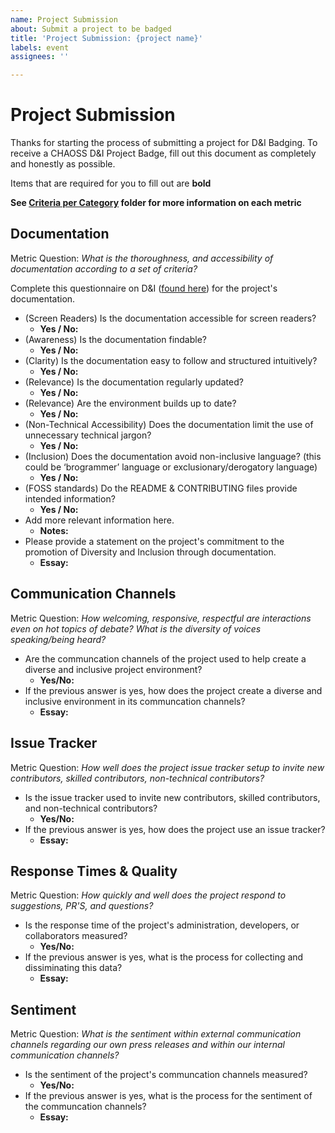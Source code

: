 ```yaml
---
name: Project Submission
about: Submit a project to be badged
title: 'Project Submission: {project name}'
labels: event
assignees: ''

---
```


# Project Submission

Thanks for starting the process of submitting a project for D&I Badging. To receive a CHAOSS D&I Project Badge, fill out this document as completely and honestly as possible.

Items that are required for you to fill out are __bold__

**See [Criteria per Category](https://github.com/Nebrethar/Docs-Diversity-Inclusion-Badging/tree/master/Project/Criteria-Per-Category) folder for more information on each metric**

## Documentation

Metric Question: _What is the thoroughness, and accessibility of documentation according to a set of criteria?_

Complete this questionnaire on D&I ([found here](https://github.com/Nebrethar/Docs-Diversity-Inclusion-Badging/blob/master/Project/Criteria-Per-Category/Documentation.md)) for the project's documentation.

  * (Screen Readers) Is the documentation accessible for screen readers?
    * __Yes / No:__
  * (Awareness) Is the documentation findable?
    * __Yes / No:__
  * (Clarity) Is the documentation easy to follow and structured intuitively?
    * __Yes / No:__
  * (Relevance) Is the documentation regularly updated?
    * __Yes / No:__
  * (Relevance) Are the environment builds up to date?
    * __Yes / No:__
  * (Non-Technical Accessibility) Does the documentation limit the use of unnecessary technical jargon?
    * __Yes / No:__
  * (Inclusion) Does the documentation avoid non-inclusive language? (this could be ‘brogrammer’ language or exclusionary/derogatory language)
    * __Yes / No:__
  * (FOSS standards) Do the README & CONTRIBUTING files provide intended information?
    * __Yes / No:__
  * Add more relevant information here.
    * __Notes:__
  * Please provide a statement on the project's commitment to the promotion of Diversity and Inclusion through documentation.
    * __Essay:__

## Communication Channels

Metric Question: _How welcoming, responsive, respectful are interactions even on hot topics of debate? What is the diversity of voices speaking/being heard?_

  * Are the communcation channels of the project used to help create a diverse and inclusive project environment?
    * __Yes/No:__ 
  * If the previous answer is yes, how does the project create a diverse and inclusive environment in its communcation channels?
    * __Essay:__ 

## Issue Tracker

Metric Question: _How well does the project issue tracker setup to invite new contributors, skilled contributors, non-technical contributors?_

  * Is the issue tracker used to invite new contributors, skilled contributors, and non-technical contributors?
    * __Yes/No:__ 
  * If the previous answer is yes, how does the project use an issue tracker?
    * __Essay:__ 

## Response Times & Quality

Metric Question: _How quickly and well does the project respond to suggestions, PR'S, and questions?_

  * Is the response time of the project's administration, developers, or collaborators measured?
    * __Yes/No:__ 
  * If the previous answer is yes, what is the process for collecting and dissiminating this data?
    * __Essay:__ 

## Sentiment

Metric Question: _What is the sentiment within external communication channels regarding our own press releases and within our internal communication channels?_

  * Is the sentiment of the project's communcation channels measured?
    * __Yes/No:__ 
  * If the previous answer is yes, what is the process for the sentiment of the communcation channels?
    * __Essay:__ 
